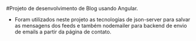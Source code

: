 #Projeto de desenvolvimento de Blog usando Angular.

* Foram utilizados neste projeto as tecnologias de json-server para salvar as mensagens dos feeds e também nodemailer para backend de envio de emails a partir da página de contato.
